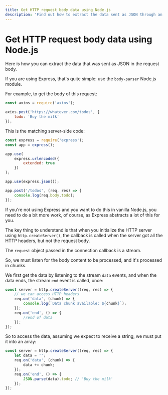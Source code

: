 ```yaml
---
title: Get HTTP request body data using Node.js
description: 'Find out how to extract the data sent as JSON through an HTTP request body using Node.js'
---
```

# Get HTTP request body data using Node.js


Here is how you can extract the data that was sent as JSON in the request body.

If you are using Express, that's quite simple: use the `body-parser` Node.js module.

For example, to get the body of this request:

```js
const axios = require('axios');

axios.post('https://whatever.com/todos', {
    todo: 'Buy the milk'
});
```

This is the matching server-side code:

```js
const express = require('express');
const app = express();

app.use(
    express.urlencoded({
        extended: true
    })
);

app.use(express.json());

app.post('/todos', (req, res) => {
    console.log(req.body.todo);
});
```

If you're not using Express and you want to do this in vanilla Node.js, you need to do a bit more work, of course, as Express abstracts a lot of this for you.

The key thing to understand is that when you initialize the HTTP server using `http.createServer()`, the callback is called when the server got all the HTTP headers, but not the request body.

The `request` object passed in the connection callback is a stream.

So, we must listen for the body content to be processed, and it's processed in chunks.

We first get the data by listening to the stream `data` events, and when the data ends, the stream `end` event is called, once:

```js
const server = http.createServer((req, res) => {
    // we can access HTTP headers
    req.on('data', (chunk) => {
        console.log(`Data chunk available: ${chunk}`);
    });
    req.on('end', () => {
        //end of data
    });
});
```

So to access the data, assuming we expect to receive a string, we must put it into an array:

```js
const server = http.createServer((req, res) => {
    let data = '';
    req.on('data', (chunk) => {
        data += chunk;
    });
    req.on('end', () => {
        JSON.parse(data).todo; // 'Buy the milk'
    });
});
```
